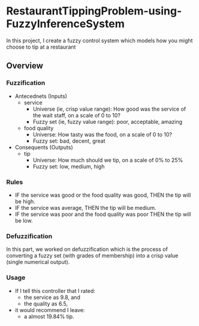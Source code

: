 # RestaurantTippingProblem-using-FuzzyInferenceSystem
In this project, I create a fuzzy control system which models how you might choose to tip at a restaurant
## Overview
### Fuzzification
- Antecednets (Inputs)
  - service
    - Universe (ie, crisp value range): How good was the service of the wait staff, on a scale of 0 to 10?
    - Fuzzy set (ie, fuzzy value range): poor, acceptable, amazing
  - food quality
    - Universe: How tasty was the food, on a scale of 0 to 10?
    - Fuzzy set: bad, decent, great
- Consequents (Outputs)
  - tip
    - Universe: How much should we tip, on a scale of 0% to 25%
    - Fuzzy set: low, medium, high
### Rules
- IF the service was good or the food quality was good, THEN the tip will be high.
- IF the service was average, THEN the tip will be medium.
- IF the service was poor and the food quality was poor THEN the tip will be low.
### Defuzzification
In this part, we worked on defuzzification which is the process of converting a fuzzy set (with grades of membership) into a crisp value (single numerical output).
### Usage
- If I tell this controller that I rated:
  - the service as 9.8, and
  - the quality as 6.5,
- it would recommend I leave:
  - a almost 19.84% tip.
